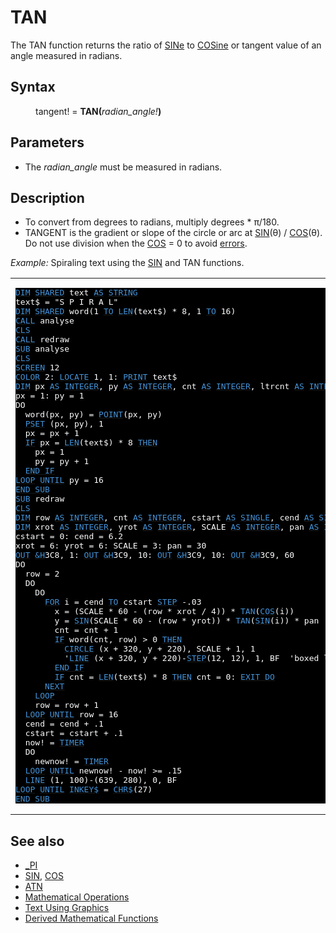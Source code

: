 <style>pre.codeide, pre.outputfixed, .outputcrt0 { background-color: #000 !important; color: #FFF !important; }</style><!DOCTYPE html>
<html class="client-nojs" dir="ltr" lang="en">
<head>
<title>TAN - QB64 Phoenix Edition Wiki</title>
</head>
<body class="mediawiki ltr sitedir-ltr mw-hide-empty-elt ns-0 ns-subject page-TAN rootpage-TAN skin-vector action-view skin-vector-legacy vector-feature-language-in-header-enabled vector-feature-language-in-main-page-header-disabled vector-feature-language-alert-in-sidebar-disabled vector-feature-sticky-header-disabled vector-feature-sticky-header-edit-disabled vector-feature-table-of-contents-disabled vector-feature-visual-enhancement-next-disabled">
<div class="mw-body" id="content" role="main">
<a id="top"></a>
<h1 class="firstHeading mw-first-heading" id="firstHeading"><span class="mw-page-title-main">TAN</span></h1>
<div class="vector-body" id="bodyContent">
<div class="mw-body-content mw-content-ltr" dir="ltr" id="mw-content-text" lang="en"><div class="mw-parser-output"><p>The <a class="mw-selflink selflink">TAN</a> function returns the ratio of <a href="SIN" title="SIN">SINe</a> to <a href="COS" title="COS">COSine</a> or tangent value of an angle measured in radians.
</p>
<h2><span class="mw-headline" id="Syntax">Syntax</span></h2>
<dl><dd>tangent! = <b>TAN(</b><i>radian_angle!</i><b>)</b></dd></dl>
<p>
</p>
<h2><span class="mw-headline" id="Parameters">Parameters</span></h2>
<ul><li>The <i>radian_angle</i> must be measured in radians.</li></ul>
<p>
</p>
<h2><span class="mw-headline" id="Description">Description</span></h2>
<ul><li>To convert from degrees to radians, multiply degrees * π/180.</li>
<li>TANGENT is the gradient or slope of the circle or arc at <a href="SIN" title="SIN">SIN</a>(θ) / <a href="COS" title="COS">COS</a>(θ). Do not use division when the <a href="COS" title="COS">COS</a> = 0 to avoid <a href="ERROR_Codes" title="ERROR Codes">errors</a>.</li></ul>
<p>
<i>Example:</i> Spiraling text using the <a href="SIN" title="SIN">SIN</a> and <a class="mw-selflink selflink">TAN</a> functions.
</p>
<table cellpadding="15px" width="100%">
<tbody><tr>
<td><pre class="codeide"><a href="DIM" title="DIM"><span style="color:#4593D8;">DIM</span></a> <a href="SHARED" title="SHARED"><span style="color:#4593D8;">SHARED</span></a> text <a href="AS" title="AS"><span style="color:#4593D8;">AS</span></a> <a href="STRING" title="STRING"><span style="color:#4593D8;">STRING</span></a>
text$ = "S P I R A L"
<a href="DIM" title="DIM"><span style="color:#4593D8;">DIM</span></a> <a href="SHARED" title="SHARED"><span style="color:#4593D8;">SHARED</span></a> word(1 <a href="TO" title="TO"><span style="color:#4593D8;">TO</span></a> <a href="LEN" title="LEN"><span style="color:#4593D8;">LEN</span></a>(text$) * 8, 1 <a href="TO" title="TO"><span style="color:#4593D8;">TO</span></a> 16)
<a href="CALL" title="CALL"><span style="color:#4593D8;">CALL</span></a> analyse
<a href="CLS" title="CLS"><span style="color:#4593D8;">CLS</span></a>
<a href="CALL" title="CALL"><span style="color:#4593D8;">CALL</span></a> redraw
<a href="SUB" title="SUB"><span style="color:#4593D8;">SUB</span></a> analyse
<a href="CLS" title="CLS"><span style="color:#4593D8;">CLS</span></a>
<a href="SCREEN" title="SCREEN"><span style="color:#4593D8;">SCREEN</span></a> 12
<a href="COLOR" title="COLOR"><span style="color:#4593D8;">COLOR</span></a> 2: <a href="LOCATE" title="LOCATE"><span style="color:#4593D8;">LOCATE</span></a> 1, 1: <a href="PRINT" title="PRINT"><span style="color:#4593D8;">PRINT</span></a> text$
<a href="DIM" title="DIM"><span style="color:#4593D8;">DIM</span></a> px <a href="AS" title="AS"><span style="color:#4593D8;">AS</span></a> <a href="INTEGER" title="INTEGER"><span style="color:#4593D8;">INTEGER</span></a>, py <a href="AS" title="AS"><span style="color:#4593D8;">AS</span></a> <a href="INTEGER" title="INTEGER"><span style="color:#4593D8;">INTEGER</span></a>, cnt <a href="AS" title="AS"><span style="color:#4593D8;">AS</span></a> <a href="INTEGER" title="INTEGER"><span style="color:#4593D8;">INTEGER</span></a>, ltrcnt <a href="AS" title="AS"><span style="color:#4593D8;">AS</span></a> <a href="INTEGER" title="INTEGER"><span style="color:#4593D8;">INTEGER</span></a>
px = 1: py = 1
DO
  word(px, py) = <a href="POINT" title="POINT"><span style="color:#4593D8;">POINT</span></a>(px, py)
  <a href="PSET" title="PSET"><span style="color:#4593D8;">PSET</span></a> (px, py), 1
  px = px + 1
  <a href="IF...THEN" title="IF...THEN"><span style="color:#4593D8;">IF</span></a> px = <a href="LEN" title="LEN"><span style="color:#4593D8;">LEN</span></a>(text$) * 8 <a href="THEN" title="THEN"><span style="color:#4593D8;">THEN</span></a>
    px = 1
    py = py + 1
  <a class="mw-redirect" href="END_IF" title="END IF"><span style="color:#4593D8;">END IF</span></a>
<a href="LOOP" title="LOOP"><span style="color:#4593D8;">LOOP</span></a> <a href="UNTIL" title="UNTIL"><span style="color:#4593D8;">UNTIL</span></a> py = 16
<a href="END_SUB" title="END SUB"><span style="color:#4593D8;">END SUB</span></a>
<a href="SUB" title="SUB"><span style="color:#4593D8;">SUB</span></a> redraw
<a href="CLS" title="CLS"><span style="color:#4593D8;">CLS</span></a>
<a href="DIM" title="DIM"><span style="color:#4593D8;">DIM</span></a> row <a href="AS" title="AS"><span style="color:#4593D8;">AS</span></a> <a href="INTEGER" title="INTEGER"><span style="color:#4593D8;">INTEGER</span></a>, cnt <a href="AS" title="AS"><span style="color:#4593D8;">AS</span></a> <a href="INTEGER" title="INTEGER"><span style="color:#4593D8;">INTEGER</span></a>, cstart <a href="AS" title="AS"><span style="color:#4593D8;">AS</span></a> <a href="SINGLE" title="SINGLE"><span style="color:#4593D8;">SINGLE</span></a>, cend <a href="AS" title="AS"><span style="color:#4593D8;">AS</span></a> <a href="SINGLE" title="SINGLE"><span style="color:#4593D8;">SINGLE</span></a>
<a href="DIM" title="DIM"><span style="color:#4593D8;">DIM</span></a> xrot <a href="AS" title="AS"><span style="color:#4593D8;">AS</span></a> <a href="INTEGER" title="INTEGER"><span style="color:#4593D8;">INTEGER</span></a>, yrot <a href="AS" title="AS"><span style="color:#4593D8;">AS</span></a> <a href="INTEGER" title="INTEGER"><span style="color:#4593D8;">INTEGER</span></a>, SCALE <a href="AS" title="AS"><span style="color:#4593D8;">AS</span></a> <a href="INTEGER" title="INTEGER"><span style="color:#4593D8;">INTEGER</span></a>, pan <a href="AS" title="AS"><span style="color:#4593D8;">AS</span></a> <a href="INTEGER" title="INTEGER"><span style="color:#4593D8;">INTEGER</span></a>
cstart = 0: cend = 6.2
xrot = 6: yrot = 6: SCALE = 3: pan = 30
<a href="OUT" title="OUT"><span style="color:#4593D8;">OUT</span></a> <a href="%26H" title="&amp;H"><span style="color:#4593D8;">&amp;H</span></a>3C8, 1: <a href="OUT" title="OUT"><span style="color:#4593D8;">OUT</span></a> <a href="%26H" title="&amp;H"><span style="color:#4593D8;">&amp;H</span></a>3C9, 10: <a href="OUT" title="OUT"><span style="color:#4593D8;">OUT</span></a> <a href="%26H" title="&amp;H"><span style="color:#4593D8;">&amp;H</span></a>3C9, 10: <a href="OUT" title="OUT"><span style="color:#4593D8;">OUT</span></a> <a href="%26H" title="&amp;H"><span style="color:#4593D8;">&amp;H</span></a>3C9, 60
DO
  row = 2
  DO
    DO
      <a href="FOR...NEXT" title="FOR...NEXT"><span style="color:#4593D8;">FOR</span></a> i = cend <a href="TO" title="TO"><span style="color:#4593D8;">TO</span></a> cstart <a href="STEP" title="STEP"><span style="color:#4593D8;">STEP</span></a> -.03
        x = (SCALE * 60 - (row * xrot / 4)) * <a class="mw-selflink selflink"><span style="color:#4593D8;">TAN</span></a>(<a href="COS" title="COS"><span style="color:#4593D8;">COS</span></a>(i))
        y = <a href="SIN" title="SIN"><span style="color:#4593D8;">SIN</span></a>(SCALE * 60 - (row * yrot)) * <a class="mw-selflink selflink"><span style="color:#4593D8;">TAN</span></a>(<a href="SIN" title="SIN"><span style="color:#4593D8;">SIN</span></a>(i)) * pan
        cnt = cnt + 1
        <a href="IF...THEN" title="IF...THEN"><span style="color:#4593D8;">IF</span></a> word(cnt, row) &gt; 0 <a href="THEN" title="THEN"><span style="color:#4593D8;">THEN</span></a>
          <a href="CIRCLE" title="CIRCLE"><span style="color:#4593D8;">CIRCLE</span></a> (x + 320, y + 220), SCALE + 1, 1              'circled letters
          '<a href="LINE" title="LINE"><span style="color:#4593D8;">LINE</span></a> (x + 320, y + 220)-<a href="STEP" title="STEP"><span style="color:#4593D8;">STEP</span></a>(12, 12), 1, BF  'boxed letters
        <a class="mw-redirect" href="END_IF" title="END IF"><span style="color:#4593D8;">END IF</span></a>
        <a href="IF...THEN" title="IF...THEN"><span style="color:#4593D8;">IF</span></a> cnt = <a href="LEN" title="LEN"><span style="color:#4593D8;">LEN</span></a>(text$) * 8 <a href="THEN" title="THEN"><span style="color:#4593D8;">THEN</span></a> cnt = 0: <a href="EXIT_DO" title="EXIT DO"><span style="color:#4593D8;">EXIT DO</span></a>
      <a href="NEXT" title="NEXT"><span style="color:#4593D8;">NEXT</span></a>
    <a href="LOOP" title="LOOP"><span style="color:#4593D8;">LOOP</span></a>
    row = row + 1
  <a href="LOOP" title="LOOP"><span style="color:#4593D8;">LOOP</span></a> <a href="UNTIL" title="UNTIL"><span style="color:#4593D8;">UNTIL</span></a> row = 16
  cend = cend + .1
  cstart = cstart + .1
  now! = <a href="TIMER_(function)" title="TIMER (function)"><span style="color:#4593D8;">TIMER</span></a>
  DO
    newnow! = <a href="TIMER_(function)" title="TIMER (function)"><span style="color:#4593D8;">TIMER</span></a>
  <a href="LOOP" title="LOOP"><span style="color:#4593D8;">LOOP</span></a> <a href="UNTIL" title="UNTIL"><span style="color:#4593D8;">UNTIL</span></a> newnow! - now! &gt;= .15
  <a href="LINE" title="LINE"><span style="color:#4593D8;">LINE</span></a> (1, 100)-(639, 280), 0, BF
<a href="LOOP" title="LOOP"><span style="color:#4593D8;">LOOP</span></a> <a href="UNTIL" title="UNTIL"><span style="color:#4593D8;">UNTIL</span></a> <a href="INKEY$" title="INKEY$"><span style="color:#4593D8;">INKEY$</span></a> = <a href="CHR$" title="CHR$"><span style="color:#4593D8;">CHR$</span></a>(27)
<a href="END_SUB" title="END SUB"><span style="color:#4593D8;">END SUB</span></a>
</pre>
</td></tr></tbody></table>
<p>
</p>
<h2><span class="mw-headline" id="See_also">See also</span></h2>
<ul><li><a href="PI" title="PI">_PI</a></li>
<li><a href="SIN" title="SIN">SIN</a>, <a href="COS" title="COS">COS</a></li>
<li><a href="ATN" title="ATN">ATN</a></li>
<li><a href="Mathematical_Operations" title="Mathematical Operations">Mathematical Operations</a></li>
<li><a href="Text_Using_Graphics" title="Text Using Graphics">Text Using Graphics</a></li>
<li><a href="Mathematical_Operations#Derived_Mathematical_Functions" title="Mathematical Operations">Derived Mathematical Functions</a></li></ul>
<p>
</p>
<!-- 
NewPP limit report
Cached time: 20240714192559
Cache expiry: 86400
Reduced expiry: false
Complications: [show‐toc]
CPU time usage: 0.046 seconds
Real time usage: 0.059 seconds
Preprocessor visited node count: 697/1000000
Post‐expand include size: 5551/2097152 bytes
Template argument size: 842/2097152 bytes
Highest expansion depth: 3/100
Expensive parser function count: 0/100
Unstrip recursion depth: 0/20
Unstrip post‐expand size: 0/5000000 bytes
-->
<!--
Transclusion expansion time report (%,ms,calls,template)
100.00%   29.762      1 -total
 16.68%    4.965     96 Template:Cl
 15.53%    4.623      1 Template:PageSyntax
 10.33%    3.074      1 Template:PageNavigation
  8.10%    2.412      1 Template:CodeEnd
  8.10%    2.412      1 Template:Small
  6.99%    2.080      1 Template:PageSeeAlso
  6.13%    1.823      1 Template:PageParameters
  5.57%    1.657      1 Template:PageDescription
  5.32%    1.583      1 Template:CodeStart
-->
<!-- Saved in parser cache with key qb64pnix_mw19894-mwmb_:pcache:idhash:488-0!canonical and timestamp 20240714192559 and revision id 8070.
 -->
</div>
</div>
</div>
</div>
</body>
</html>